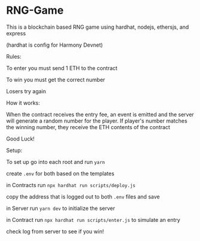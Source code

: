 
# RNG-Game

This is a blockchain based RNG game using hardhat, nodejs, ethersjs, and express

(hardhat is config for Harmony Devnet)

Rules: 

To enter you must send 1 ETH to the contract

To win you must get the correct number

Losers try again

How it works:

When the contract receives the entry fee, an event is emitted and the server will generate a random number for the player. If player's number matches the winning number, they receive the ETH contents of the contract

Good Luck!


Setup:

To set up go into each root and run `yarn`

create `.env` for both based on the templates

in Contracts run `npx hardhat run scripts/deploy.js`

copy the address that is logged out to both `.env` files and save

in Server run `yarn dev` to initialize the server

in Contract run `npx hardhat run scripts/enter.js` to simulate an entry

check log from server to see if you win!

